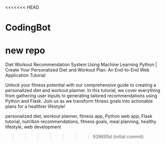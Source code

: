 <<<<<<< HEAD
# CodingBot
new repo
=======
Diet Workout Recommendation System Using Machine Learning Python | Create Your Personalized Diet and Workout Plan: An End-to-End Web Application Tutorial


Unlock your fitness potential with our comprehensive guide to creating a personalized diet and workout planner. In this tutorial, we cover everything from gathering user inputs to generating tailored 
recommendations using Python and Flask. Join us as we transform fitness goals into actionable plans for a healthier lifestyle!

personalized diet, workout planner, fitness app, Python web app, Flask tutorial,
nutrition recommendations, fitness goals, meal planning, healthy lifestyle, web development
>>>>>>> 939695d (initial commit)
